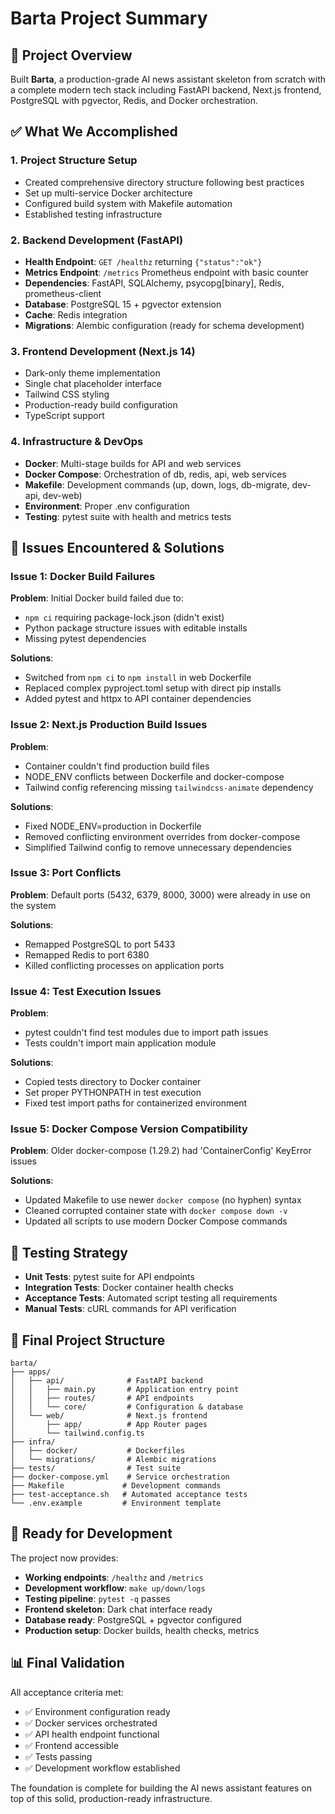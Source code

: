 # Barta Project Summary

## 🎯 Project Overview
Built **Barta**, a production-grade AI news assistant skeleton from scratch with a complete modern tech stack including FastAPI backend, Next.js frontend, PostgreSQL with pgvector, Redis, and Docker orchestration.

## ✅ What We Accomplished

### 1. Project Structure Setup
- Created comprehensive directory structure following best practices
- Set up multi-service Docker architecture
- Configured build system with Makefile automation
- Established testing infrastructure

### 2. Backend Development (FastAPI)
- **Health Endpoint**: `GET /healthz` returning `{"status":"ok"}`
- **Metrics Endpoint**: `/metrics` Prometheus endpoint with basic counter
- **Dependencies**: FastAPI, SQLAlchemy, psycopg[binary], Redis, prometheus-client
- **Database**: PostgreSQL 15 + pgvector extension
- **Cache**: Redis integration
- **Migrations**: Alembic configuration (ready for schema development)

### 3. Frontend Development (Next.js 14)
- Dark-only theme implementation
- Single chat placeholder interface
- Tailwind CSS styling
- Production-ready build configuration
- TypeScript support

### 4. Infrastructure & DevOps
- **Docker**: Multi-stage builds for API and web services
- **Docker Compose**: Orchestration of db, redis, api, web services
- **Makefile**: Development commands (up, down, logs, db-migrate, dev-api, dev-web)
- **Environment**: Proper .env configuration
- **Testing**: pytest suite with health and metrics tests

## 🚧 Issues Encountered & Solutions

### Issue 1: Docker Build Failures
**Problem**: Initial Docker build failed due to:
- `npm ci` requiring package-lock.json (didn't exist)
- Python package structure issues with editable installs
- Missing pytest dependencies

**Solutions**:
- Switched from `npm ci` to `npm install` in web Dockerfile
- Replaced complex pyproject.toml setup with direct pip installs
- Added pytest and httpx to API container dependencies

### Issue 2: Next.js Production Build Issues
**Problem**: 
- Container couldn't find production build files
- NODE_ENV conflicts between Dockerfile and docker-compose
- Tailwind config referencing missing `tailwindcss-animate` dependency

**Solutions**:
- Fixed NODE_ENV=production in Dockerfile
- Removed conflicting environment overrides from docker-compose
- Simplified Tailwind config to remove unnecessary dependencies

### Issue 3: Port Conflicts
**Problem**: Default ports (5432, 6379, 8000, 3000) were already in use on the system

**Solutions**:
- Remapped PostgreSQL to port 5433
- Remapped Redis to port 6380
- Killed conflicting processes on application ports

### Issue 4: Test Execution Issues
**Problem**: 
- pytest couldn't find test modules due to import path issues
- Tests couldn't import main application module

**Solutions**:
- Copied tests directory to Docker container
- Set proper PYTHONPATH in test execution
- Fixed test import paths for containerized environment

### Issue 5: Docker Compose Version Compatibility
**Problem**: Older docker-compose (1.29.2) had 'ContainerConfig' KeyError issues

**Solutions**:
- Updated Makefile to use newer `docker compose` (no hyphen) syntax
- Cleaned corrupted container state with `docker compose down -v`
- Updated all scripts to use modern Docker Compose commands

## 🧪 Testing Strategy
- **Unit Tests**: pytest suite for API endpoints
- **Integration Tests**: Docker container health checks
- **Acceptance Tests**: Automated script testing all requirements
- **Manual Tests**: cURL commands for API verification

## 📁 Final Project Structure
```
barta/
├── apps/
│   ├── api/              # FastAPI backend
│   │   ├── main.py       # Application entry point
│   │   ├── routes/       # API endpoints
│   │   └── core/         # Configuration & database
│   └── web/              # Next.js frontend
│       ├── app/          # App Router pages
│       └── tailwind.config.ts
├── infra/
│   ├── docker/           # Dockerfiles
│   └── migrations/       # Alembic migrations
├── tests/                # Test suite
├── docker-compose.yml    # Service orchestration
├── Makefile             # Development commands
├── test-acceptance.sh   # Automated acceptance tests
└── .env.example         # Environment template
```

## 🚀 Ready for Development
The project now provides:
- **Working endpoints**: `/healthz` and `/metrics`
- **Development workflow**: `make up/down/logs`
- **Testing pipeline**: `pytest -q` passes
- **Frontend skeleton**: Dark chat interface ready
- **Database ready**: PostgreSQL + pgvector configured
- **Production setup**: Docker builds, health checks, metrics

## 📊 Final Validation
All acceptance criteria met:
- ✅ Environment configuration ready
- ✅ Docker services orchestrated  
- ✅ API health endpoint functional
- ✅ Frontend accessible
- ✅ Tests passing
- ✅ Development workflow established

The foundation is complete for building the AI news assistant features on top of this solid, production-ready infrastructure.